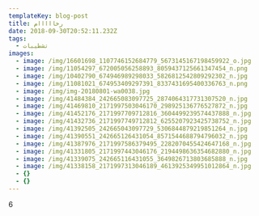 ```yaml
---
templateKey: blog-post
title: رخااااام
date: 2018-09-30T20:52:11.232Z
tags:
  - تشطيبات
images:
  - image: /img/16601698_1107746152684779_5673145167198459922_o.jpg
  - image: /img/11054297_672005056258893_8059437125661347454_n.png
  - image: /img/10402790_674946989298033_5826812542809292302_n.jpg
  - image: /img/11081021_674953409297391_8337431695400336763_n.png
  - image: /img/img-20180801-wa0038.jpg
  - image: /img/41484384_242665083097725_2874064317731307520_n.jpg
  - image: /img/41469810_2171997503046170_298925136776527872_n.jpg
  - image: /img/41452176_2171997709712816_3604499239574437888_n.jpg
  - image: /img/41432736_2171997749712812_6255207923425738752_n.jpg
  - image: /img/41392505_242665043097729_5306844879219851264_n.jpg
  - image: /img/41390551_242665126431054_8571544688794796032_n.jpg
  - image: /img/41387976_2171997586379495_2282070455424647168_n.jpg
  - image: /img/41331805_2171997443046176_2194498636354682880_n.jpg
  - image: /img/41339075_242665116431055_3649826713803685888_n.jpg
  - image: /img/41338158_2171997313046189_4613925349951012864_n.jpg
  - {}
  - {}
---
```

6
